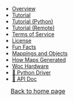 <!--
Sidebar Structure:
- Use markdown list syntax for navigation
- Each item can link to a markdown file or an external link
- Nesting creates dropdown sections

Example:
- [Section Title](path/to/file.md)
  - [Subsection](path/to/subsection.md)
- [External Link](https://example.com)
-->

- [Overview](overview.md)
- [Tutorial](tutorial.md)
- [Tutorial (Python)](guide.md)
- [Tutorial (Remote)](guide_remote.md)
- [Terms of Service](terms.md)
- [License](license.md)
- [Fun Facts](crazy.md)
- [Mappings and Objects](maps.md)
- [How Maps Generated](scripts.md)
- [Woc Hardware](woc_hardware.md)
- [🔗 Python Driver](https://ssc-oscar.github.io/python-woc/)
- [🔗 API Doc](https://wocapi-preview.osslab-pku.org/docs)

<!--
Do not change the following block
-->

<div style="background-color:var(--docsifytabs-tab-background); position: sticky; bottom: 0px; border-top: 2px solid var(--mono-tint1); margin-top: 2.5px; " >
    <a href="/" style="background-color:var(--docsifytabs-tab-background);">
        <div style=" padding-left: 20px; font-size: 16px; background: no-repeat 2px calc(50% - 2.5px) / 6px 5px linear-gradient(135deg, transparent 2.75px, var(--mono-tint1) 2.75px 4.25px, transparent 4px), no-repeat 2px calc(50% + 2.5px) / 6px 5px linear-gradient(45deg, transparent 2.75px, var(--mono-tint1) 2.75px 4.25px, transparent 4px); margin-top: 2.5px; margin-bottom: 2.5px;">
            Back to home page
        </div>
    </a>
</div>
